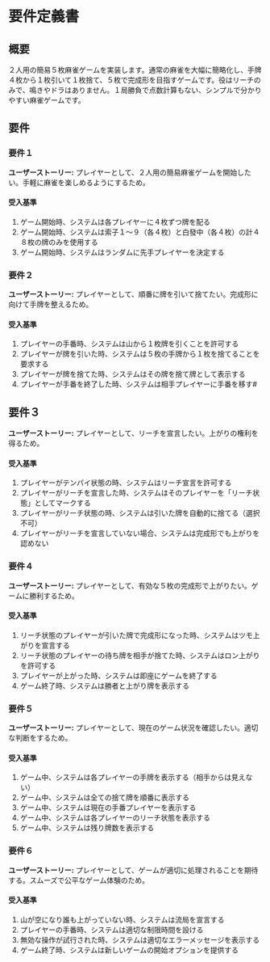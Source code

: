 # 要件定義書

## 概要

２人用の簡易５枚麻雀ゲームを実装します。通常の麻雀を大幅に簡略化し、手牌４枚から１枚引いて１枚捨て、５枚で完成形を目指すゲームです。役はリーチのみで、鳴きやドラはありません。１局勝負で点数計算もない、シンプルで分かりやすい麻雀ゲームです。

## 要件

### 要件１

**ユーザーストーリー:** プレイヤーとして、２人用の簡易麻雀ゲームを開始したい。手軽に麻雀を楽しめるようにするため。

#### 受入基準

1. ゲーム開始時、システムは各プレイヤーに４枚ずつ牌を配る
2. ゲーム開始時、システムは索子１～９（各４枚）と白發中（各４枚）の計４８枚の牌のみを使用する
3. ゲーム開始時、システムはランダムに先手プレイヤーを決定する

### 要件２

**ユーザーストーリー:** プレイヤーとして、順番に牌を引いて捨てたい。完成形に向けて手牌を整えるため。

#### 受入基準

1. プレイヤーの手番時、システムは山から１枚牌を引くことを許可する
2. プレイヤーが牌を引いた時、システムは５枚の手牌から１枚を捨てることを要求する
3. プレイヤーが牌を捨てた時、システムはその牌を捨て牌として表示する
4. プレイヤーが手番を終了した時、システムは相手プレイヤーに手番を移す#
## 要件３

**ユーザーストーリー:** プレイヤーとして、リーチを宣言したい。上がりの権利を得るため。

#### 受入基準

1. プレイヤーがテンパイ状態の時、システムはリーチ宣言を許可する
2. プレイヤーがリーチを宣言した時、システムはそのプレイヤーを「リーチ状態」としてマークする
3. プレイヤーがリーチ状態の時、システムは引いた牌を自動的に捨てる（選択不可）
4. プレイヤーがリーチを宣言していない場合、システムは完成形でも上がりを認めない

### 要件４

**ユーザーストーリー:** プレイヤーとして、有効な５枚の完成形で上がりたい。ゲームに勝利するため。

#### 受入基準

1. リーチ状態のプレイヤーが引いた牌で完成形になった時、システムはツモ上がりを宣言する
2. リーチ状態のプレイヤーの待ち牌を相手が捨てた時、システムはロン上がりを許可する
3. プレイヤーが上がった時、システムは即座にゲームを終了する
4. ゲーム終了時、システムは勝者と上がり牌を表示する

### 要件５

**ユーザーストーリー:** プレイヤーとして、現在のゲーム状況を確認したい。適切な判断をするため。

#### 受入基準

1. ゲーム中、システムは各プレイヤーの手牌を表示する（相手からは見えない）
2. ゲーム中、システムは全ての捨て牌を順番に表示する
3. ゲーム中、システムは現在の手番プレイヤーを表示する
4. ゲーム中、システムは各プレイヤーのリーチ状態を表示する
5. ゲーム中、システムは残り牌数を表示する

### 要件６

**ユーザーストーリー:** プレイヤーとして、ゲームが適切に処理されることを期待する。スムーズで公平なゲーム体験のため。

#### 受入基準

1. 山が空になり誰も上がっていない時、システムは流局を宣言する
2. プレイヤーの手番時、システムは適切な制限時間を設ける
3. 無効な操作が試行された時、システムは適切なエラーメッセージを表示する
4. ゲーム終了時、システムは新しいゲームの開始オプションを提供する